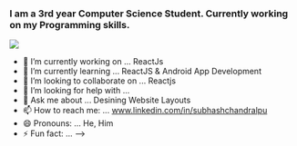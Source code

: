 ### I am a 3rd year Computer Science Student. Currently working on my Programming skills.

![](https://cdn.pixabay.com/photo/2018/03/02/15/05/office-3193372_960_720.jpg)


- 🔭 I’m currently working on ... ReactJs
- 🌱 I’m currently learning ... ReactJS & Android App Development
- 👯 I’m looking to collaborate on ... Reactjs
- 🤔 I’m looking for help with ... 
- 💬 Ask me about ... Desining Website Layouts
- 📫 How to reach me: ... www.linkedin.com/in/subhashchandralpu
- 😄 Pronouns: ... He, Him
- ⚡ Fun fact: ... 
-->
